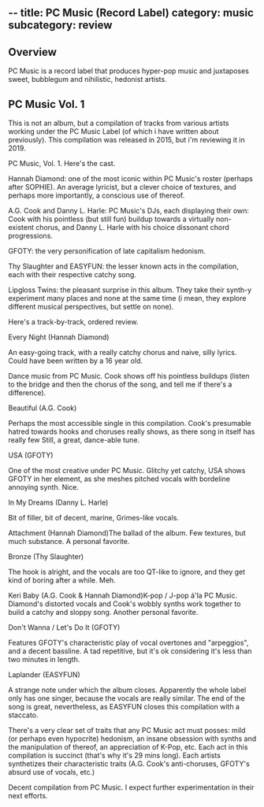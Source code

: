 --
title: PC Music (Record Label)
category: music
subcategory: review
---

## Overview
PC Music is a record label that produces hyper-pop music and juxtaposes sweet, bubblegum and nihilistic, hedonist artists. 

## PC Music Vol. 1

This is not an album, but a compilation of tracks from various artists working under the PC Music Label (of which i have written about previously). This compilation was released in 2015, but i'm reviewing it in 2019.


PC Music, Vol. 1. Here's the cast.


Hannah Diamond: one of the most iconic within PC Music's roster (perhaps after SOPHIE). An average lyricist, but a clever choice of textures, and perhaps more importantly, a conscious use of thereof.


A.G. Cook and Danny L. Harle: PC Music's DJs, each displaying their own: Cook with his pointless (but still fun) buildup towards a virtually non-existent chorus, and Danny L. Harle with his choice dissonant chord progressions.


GFOTY: the very personification of late capitalism hedonism.


Thy Slaughter and EASYFUN: the lesser known acts in the compilation, each with their respective catchy song.


Lipgloss Twins: the pleasant surprise in this album. They take their synth-y experiment many places and none at the same time (i mean, they explore different musical perspectives, but settle on none).


Here's a track-by-track, ordered review.


Every Night (Hannah Diamond)

An easy-going track, with a really catchy chorus and naive, silly lyrics. Could have been written by a 16 year old.

Dance music from PC Music. Cook shows off his pointless buildups (listen to the bridge and then the chorus of the song, and tell me if there's a difference).


Beautiful (A.G. Cook)

Perhaps the most accessible single in this compilation. Cook's presumable hatred towards hooks and choruses really shows, as there song in itself has really few  Still, a great, dance-able tune.


USA (GFOTY)

One of the most creative under PC Music. Glitchy yet catchy, USA shows GFOTY in her element, as she meshes pitched vocals with  bordeline annoying synth. Nice.


In My Dreams (Danny L. Harle)

Bit of filler, bit of decent, marine, Grimes-like vocals.


Attachment (Hannah Diamond)The ballad of the album. Few textures, but much substance. A personal favorite.


Bronze (Thy Slaughter)

The hook is alright, and the vocals are too QT-like to ignore, and they get kind of boring after a while. Meh.


Keri Baby (A.G. Cook & Hannah Diamond)K-pop / J-pop á'la PC Music. Diamond's distorted vocals and Cook's wobbly synths work together to build a catchy and sloppy song. Another personal favorite.


 Don't Wanna / Let's Do It (GFOTY)

Features GFOTY's characteristic play of vocal overtones and "arpeggios", and a decent bassline. A tad repetitive, but it's ok considering it's less than two minutes in length.

Laplander (EASYFUN)

A strange note under which the album closes. Apparently the whole label only has one singer, because the vocals are really similar. The end of the song is great, nevertheless, as EASYFUN closes this compilation with a staccato.


There's a very clear set of traits that any PC Music act must posses: mild (or perhaps even hypocrite) hedonism, an insane obsession with synths and the manipulation of thereof, an appreciation of K-Pop, etc. Each act in this compilation is succinct (that's why it's 29 mins long). Each artists synthetizes their characteristic traits (A.G. Cook's anti-choruses, GFOTY's absurd use of vocals, etc.)

Decent compilation from PC Music. I expect further experimentation in their next efforts.
